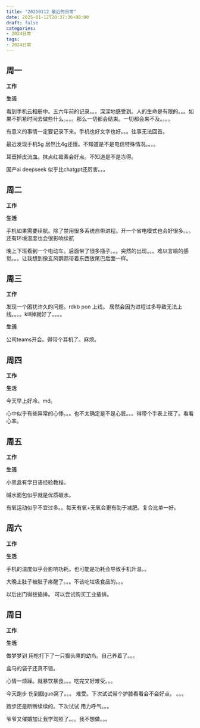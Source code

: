 ```yaml
---
title: "20250112_最近的日常"
date: 2025-01-12T20:37:36+08:00
draft: false
categories:
- 2024日常
tags:
- 2024日常
---
```



## 周一

**工作**



**生活**

看到手机云相册中。五六年前的记录。。。深深地感受到。人的生命是有限的。。。如果不抓紧时间去做些什么。。。。那么一切都会结束。一切都会来不及。。。。

有意义的事情一定要记录下来。手机也好文字也好。。。往事无法回首。

最近发现手机5g 居然比4g还慢。不知道是不是电信特殊情况。。。。

耳垂掉皮流血。抹点红霉素会好点。不知道是不是冻得。

国产ai deepseek 似乎比chatgpt还厉害。。。
## 周二

**工作**



**生活**

手机如果需要续航。除了禁用很多系统自带进程。开一个省电模式也会好很多。。。还有环境温度也会很影响续航

晚上下班看到一个电动车。后面带了很多瓶子。。。突然的出现。。。难以言喻的感觉。。。让我想到像玄风鹦鹉带着东西放尾巴后面一样。
## 周三


**工作**

发现一个困扰许久的问题。rdkb pon 上线。 居然会因为进程过多导致无法上线。。。。kill掉就好了。。。。

**生活**

公司teams开会。得带个耳机了。麻烦。


## 周四


**工作**



**生活**

今天早上好冷。md。

心中似乎有些异常的心悸。。。也不太确定是不是心脏。。。得带个手表上班了。看看心率。



## 周五


**工作**



**生活**

小黑盒有学日语经验教程。

碱水面包似乎就是优质碳水。

有氧运动似乎不宜过多。。每天有氧+无氧会更有助于减肥。复合比单一好。




## 周六


**工作**



**生活**

手机的温度似乎会影响功耗。也可能是功耗会导致手机升温。。

大晚上肚子被肚子疼醒了。。。不该吃垃圾食品的。。。

以后出门得拔插排。 可以尝试购买工业插排。

## 周日


**工作**



**生活**

做梦梦到 用枪打下了一只猫头鹰的幼鸟。自己养着了。。。

盒马的袋子还真不错。

心情一烦躁。就暴饮暴食。。。吃完又好难受。。。

今天跑步 伤到腘guo窝了。。。  难受。下次试试带个护膝看看会不会好点。 。。。

跑步还是断断续续的。下次试试 用力呼气。。。


爷爷又催婚加让我学驾照了。。。我不想做。。。




